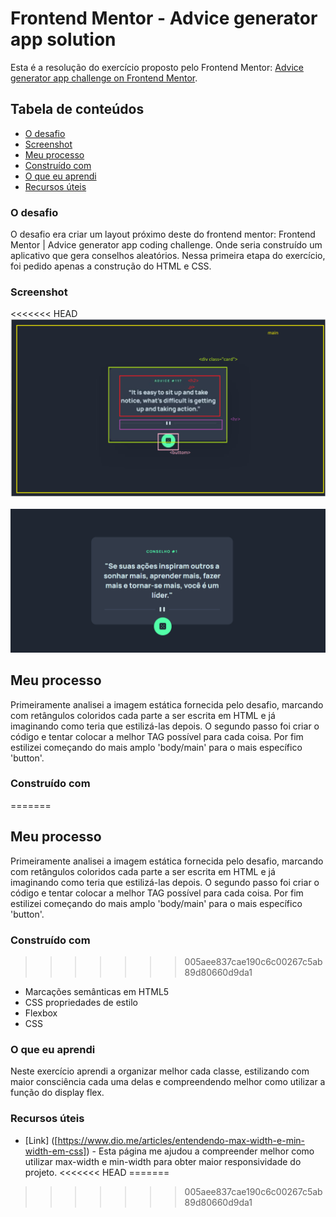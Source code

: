 # Frontend Mentor - Advice generator app solution

Esta é a resolução do exercício proposto pelo Frontend Mentor: [Advice generator app challenge on Frontend Mentor](https://www.frontendmentor.io/challenges/advice-generator-app-QdUG-13db).

## Tabela de conteúdos

  - [O desafio](#O-desafio)
  - [Screenshot](#screenshot)
  - [Meu processo](#meu-processo)
  - [Construído com](#construído-com)
  - [O que eu aprendi](#o-que-eu-aprendi)
  - [Recursos úteis](#recursos-úteis)


### O desafio

O desafio era criar um layout próximo deste do frontend mentor: Frontend Mentor | Advice generator app coding challenge. Onde seria construído um aplicativo que gera conselhos aleatórios. Nessa primeira etapa do exercício, foi pedido apenas a construção do HTML e CSS.

### Screenshot

<<<<<<< HEAD
<img src="./projeto croqui.png"><br><br>
<img src="./gif projeto.gif">

## Meu processo

Primeiramente analisei a  imagem estática fornecida pelo desafio, marcando com retângulos coloridos cada parte a ser escrita em HTML e já imaginando como teria que estilizá-las depois.
O segundo passo foi criar o código e tentar colocar a melhor TAG possível para cada coisa.
Por fim estilizei começando do mais amplo 'body/main' para o mais específico 'button'.

### Construído com

=======
## Meu processo

Primeiramente analisei a  imagem estática fornecida pelo desafio, marcando com retângulos coloridos cada parte a ser escrita em HTML e já imaginando como teria que estilizá-las depois.
O segundo passo foi criar o código e tentar colocar a melhor TAG possível para cada coisa.
Por fim estilizei começando do mais amplo 'body/main' para o mais específico 'button'.

### Construído com

>>>>>>> 005aee837cae190c6c00267c5ab89d80660d9da1
- Marcações semânticas em HTML5
- CSS propriedades de estilo
- Flexbox
- CSS

### O que eu aprendi

Neste exercício aprendi a organizar melhor cada classe, estilizando com maior consciência cada uma delas e compreendendo melhor como utilizar a função do display flex.

### Recursos úteis

- [Link] ([https://www.dio.me/articles/entendendo-max-width-e-min-width-em-css]) - Esta página me ajudou a compreender melhor como utilizar max-width e min-width para obter maior responsividade do projeto.
<<<<<<< HEAD
=======

>>>>>>> 005aee837cae190c6c00267c5ab89d80660d9da1
